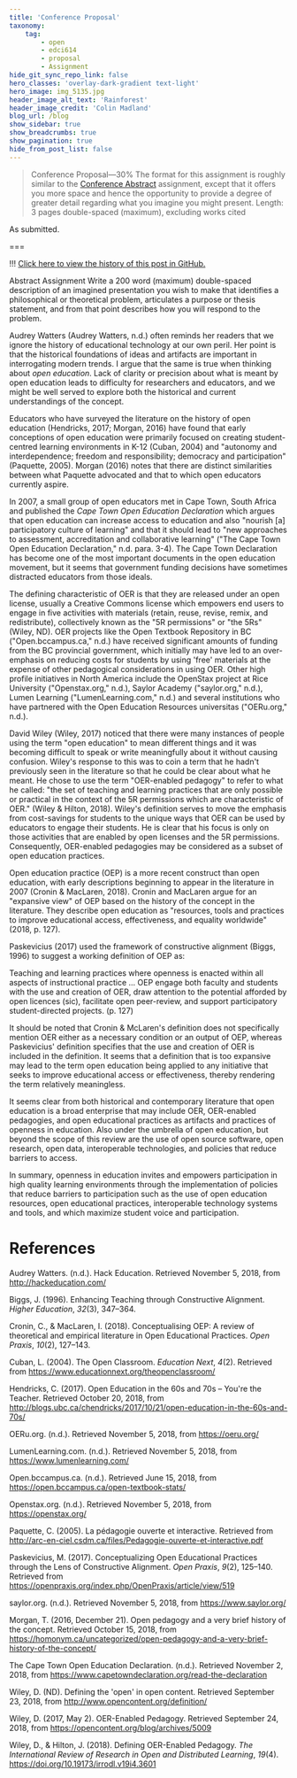 ```yaml
---
title: 'Conference Proposal'
taxonomy:
    tag:
        - open
        - edci614
        - proposal
        - Assignment
hide_git_sync_repo_link: false
hero_classes: 'overlay-dark-gradient text-light'
hero_image: img_5135.jpg
header_image_alt_text: 'Rainforest'
header_image_credit: 'Colin Madland'
blog_url: /blog
show_sidebar: true
show_breadcrumbs: true
show_pagination: true
hide_from_post_list: false
---
```


> Conference Proposal—30%
The format for this assignment is roughly similar to the [Conference Abstract](http://grav.madland.ca/blog/conference-abstract-submitted) assignment, except that it offers you more space and hence the opportunity to provide a degree of greater detail regarding what you imagine you might present.
Length: 3 pages double-spaced (maximum), excluding works cited

As submitted. 

===

!!! [Click here to view the history of this post in GitHub.](https://github.com/cmadland/phd/commits/master/EDCI614/Assignments/conference-proposal.md)

Abstract Assignment
Write a 200 word (maximum) double-spaced description of an imagined presentation you wish to make that identifies a philosophical or theoretical problem, articulates a purpose or thesis statement, and from that point describes how you will respond to the problem.



Audrey Watters (Audrey Watters, n.d.) often reminds her readers that we ignore the history of educational technology at our own peril. Her point is that the historical foundations of ideas and artifacts are important in interrogating modern trends. I argue that the same is true when thinking about _open education_. Lack of clarity or precision about what is meant by open education leads to difficulty for researchers and educators, and we might be well served to explore both the historical and current understandings of the concept.

Educators who have surveyed the literature on the history of open education (Hendricks, 2017; Morgan, 2016) have found that early conceptions of open education were primarily focused on creating student-centred learning environments in K-12 (Cuban, 2004) and "autonomy and interdependence; freedom and responsibility; democracy and participation" (Paquette, 2005). Morgan (2016) notes that there are distinct similarities between what Paquette advocated and that to which open educators currently aspire.

In 2007, a small group of open educators met in Cape Town, South Africa and published the _Cape Town Open Education Declaration_ which argues that open education can increase access to education and also "nourish [a] participatory culture of learning" and that it should lead to "new approaches to assessment, accreditation and collaborative learning" ("The Cape Town Open Education Declaration," n.d. para. 3-4). The Cape Town Declaration has become one of the most important documents in the open education movement, but it seems that government funding decisions have sometimes distracted educators from those ideals.

The defining characteristic of OER is that they are released under an open license, usually a Creative Commons license which empowers end users to engage in five activities with materials (retain, reuse, revise, remix, and redistribute), collectively known as the "5R permissions" or "the 5Rs" (Wiley, ND). OER projects like the Open Textbook Repository in BC ("Open.bccampus.ca," n.d.) have received significant amounts of funding from the BC provincial government, which initially may have led to an over-emphasis on reducing costs for students by using 'free' materials at the expense of other pedagogical considerations in using OER. Other high profile initiatives in North America include the OpenStax project at Rice University ("Openstax.org," n.d.), Saylor Academy ("saylor.org," n.d.), Lumen Learning ("LumenLearning.com," n.d.) and several institutions who have partnered with the Open Education Resources universitas ("OERu.org," n.d.).

David Wiley (Wiley, 2017) noticed that there were many instances of people using the term "open education" to mean different things and it was becoming difficult to speak or write meaningfully about it without causing confusion. Wiley's response to this was to coin a term that he hadn't previously seen in the literature so that he could be clear about what he meant. He chose to use the term "OER-enabled pedagogy" to refer to what he called: "the set of teaching and learning practices that are only possible or practical in the context of the 5R permissions which are characteristic of OER." (Wiley & Hilton, 2018). Wiley's definition serves to move the emphasis from cost-savings for students to the unique ways that OER can be used by educators to engage their students. He is clear that his focus is only on those activities that are enabled by open licenses and the 5R permissions. Consequently, OER-enabled pedagogies may be considered as a subset of open education practices.

Open education practice (OEP) is a more recent construct than open education, with early descriptions beginning to appear in the literature in 2007 (Cronin & MacLaren, 2018). Cronin and MacLaren argue for an "expansive view" of OEP based on the history of the concept in the literature. They describe open education as "resources, tools and practices to improve educational access, effectiveness, and equality worldwide" (2018, p. 127).

Paskevicius (2017) used the framework of constructive alignment (Biggs, 1996) to suggest a working definition of OEP as:

Teaching and learning practices where openness is enacted within all aspects of instructional practice ... OEP engage both faculty and students with the use and creation of OER, draw attention to the potential afforded by open licences (sic), facilitate open peer-review, and support participatory student-directed projects. (p. 127)

It should be noted that Cronin & McLaren's definition does not specifically mention OER either as a necessary condition or an output of OEP, whereas Paskevicius' definition specifies that the use and creation of OER is included in the definition. It seems that a definition that is too expansive may lead to the term open education being applied to any initiative that seeks to improve educational access or effectiveness, thereby rendering the term relatively meaningless.

It seems clear from both historical and contemporary literature that open education is a broad enterprise that may include OER, OER-enabled pedagogies, and open educational practices as artifacts and practices of openness in education. Also under the umbrella of open education, but beyond the scope of this review are the use of open source software, open research, open data, interoperable technologies, and policies that reduce barriers to access.

In summary, openness in education invites and empowers participation in high quality learning environments through the implementation of policies that reduce barriers to participation such as the use of open education resources, open educational practices, interoperable technology systems and tools, and which maximize student voice and participation.

# References

Audrey Watters. (n.d.). Hack Education. Retrieved November 5, 2018, from http://hackeducation.com/

Biggs, J. (1996). Enhancing Teaching through Constructive Alignment. _Higher Education_, _32_(3), 347–364.

Cronin, C., & MacLaren, I. (2018). Conceptualising OEP: A review of theoretical and empirical literature in Open Educational Practices. _Open Praxis_, _10_(2), 127–143.

Cuban, L. (2004). The Open Classroom. _Education Next_, _4_(2). Retrieved from https://www.educationnext.org/theopenclassroom/

Hendricks, C. (2017). Open Education in the 60s and 70s – You're the Teacher. Retrieved October 20, 2018, from http://blogs.ubc.ca/chendricks/2017/10/21/open-education-in-the-60s-and-70s/

OERu.org. (n.d.). Retrieved November 5, 2018, from https://oeru.org/

LumenLearning.com. (n.d.). Retrieved November 5, 2018, from https://www.lumenlearning.com/

Open.bccampus.ca. (n.d.). Retrieved June 15, 2018, from https://open.bccampus.ca/open-textbook-stats/

Openstax.org. (n.d.). Retrieved November 5, 2018, from https://openstax.org/

Paquette, C. (2005). La pédagogie ouverte et interactive. Retrieved from http://arc-en-ciel.csdm.ca/files/Pedagogie-ouverte-et-interactive.pdf

Paskevicius, M. (2017). Conceptualizing Open Educational Practices through the Lens of Constructive Alignment. _Open Praxis_, _9_(2), 125–140. Retrieved from https://openpraxis.org/index.php/OpenPraxis/article/view/519

saylor.org. (n.d.). Retrieved November 5, 2018, from https://www.saylor.org/

Morgan, T. (2016, December 21). Open pedagogy and a very brief history of the concept. Retrieved October 15, 2018, from https://homonym.ca/uncategorized/open-pedagogy-and-a-very-brief-history-of-the-concept/

The Cape Town Open Education Declaration. (n.d.). Retrieved November 2, 2018, from https://www.capetowndeclaration.org/read-the-declaration

Wiley, D. (ND). Defining the 'open' in open content. Retrieved September 23, 2018, from http://www.opencontent.org/definition/

Wiley, D. (2017, May 2). OER-Enabled Pedagogy. Retrieved September 24, 2018, from https://opencontent.org/blog/archives/5009

Wiley, D., & Hilton, J. (2018). Defining OER-Enabled Pedagogy. _The International Review of Research in Open and Distributed Learning_, _19_(4). https://doi.org/10.19173/irrodl.v19i4.3601
